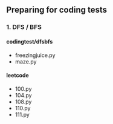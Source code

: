 ## Preparing for coding tests
### 1. DFS / BFS
#### codingtest/dfsbfs
- freezingjuice.py
- maze.py
#### leetcode
- 100.py
- 104.py
- 108.py
- 110.py
- 111.py
